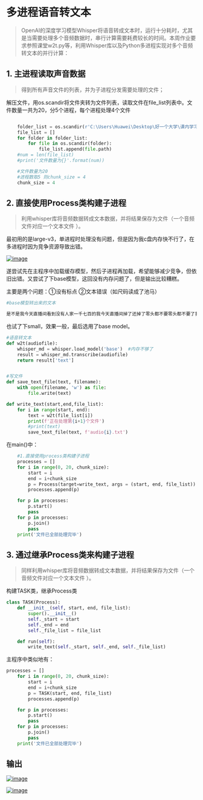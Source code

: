 # 多进程语音转文本

> OpenAI的深度学习模型Whisper将语音转成文本时，运行十分耗时，尤其是当需要处理多个音频数据时，串行计算需要耗费较长的时间。本周作业要求参照课堂w2t.py等，利用Whisper库以及Python多进程实现对多个音频转文本的并行计算：

## 1. 主进程读取声音数据
> 得到所有声音文件的列表，并为子进程分发需要处理的文件；

解压文件，用os.scandir将文件夹转为文件列表，读取文件在file_list列表中。文件数量一共为20，分5个进程，每个进程处理4个文件
```python

    folder_list = os.scandir(r'C:\Users\Huawei\Desktop\好一个大学\课内学习\大二下\ppppp数据分析\w11\voice')
    file_list = []
    for folder in folder_list:
        for file in os.scandir(folder):
            file_list.append(file.path)
    #num = len(file_list)
    #print('文件数量为{}'.format(num))

    #文件数量为20
    #进程数取5 则chunk_size = 4
    chunk_size = 4
```


## 2. 直接使用Process类构建子进程
> 利用whisper库将音频数据转成文本数据，并将结果保存为文件（一个音频文件对应一个文本文件 ）。

最初用的是large-v3，单进程时处理没有问题，但是因为我c盘内存快不行了，在多进程时因为竞争资源导致出错。

<a href="https://ibb.co/tMHb8yBp"><img src="https://i.ibb.co/mCRH6QJ5/image.png" alt="image" border="0" /></a>

遂尝试先在主程序中加载缓存模型，然后子进程再加载，希望能够减少竞争，但依旧出错。又尝试了下base模型，这回没有内存问题了，但是输出比较糟糕。

主要是两个问题：①没有标点 ②文本错误（如尺码读成了池马）

```python
#base模型转出来的文本

是不是我今天直播间看到没有人家一千七百的我今天直播间掉了还掉了零头都不要零头都不要了我现在一家买了一千七的零头都不要是的什么嘛今天直播间五九九不要五九九不要羽荣福 羽荣福 爱来今天款爱来的是的单单款后打给KOLES小一的买好一杯玉米咸今天直播间所有姐妹只要我这一件你喜欢只要我这个池马你能穿一百三十斤你内全部都能穿血味一穿一百三斤你内的你能穿的一定要拍一定要拍姐妹们们恩头推荐一人一件一件一件是的好好在我的要链铁一共就五十件金欧库存来今天到手五百六十就到即十五四三二一有链铁库存加两个颜色只有一个池马只有SmaSma 给你穿了一百三斤的一百三斤你的全部可以穿主播九十斤也穿这个Sma就面 背面 自面的好看都很好看宝贝们今天买毛铃送女卢福是的很重工这件真的很重毛铃装柜好子毛子毛子对 珍贵十斤也同款很多姐妹都是花了一千七一千八买的这件 
```

也试了下small，效果一般，最后选用了base model。

```python
#语音转文本
def w2t(audiofile):
    whisper_md = whisper.load_model('base')  #内存不够了 
    result = whisper_md.transcribe(audiofile)
    return result['text']
```
```python

#写文件
def save_text_file(text, filename):
    with open(filename, 'w') as file:
        file.write(text)

def write_text(start,end,file_list):
    for i in range(start, end):
        text = w2t(file_list[i])
        print(f'正在处理第{i+1}个文件')
        #print(text)
        save_text_file(text, f'audio{i}.txt')
```

在main()中：

```python
    #1.直接使用process类构建子进程
    processes = []
    for i in range(0, 20, chunk_size):
        start = i
        end = i+chunk_size
        p = Process(target=write_text, args = (start, end, file_list))
        processes.append(p)

    for p in processes:
        p.start()
        pass
    for p in processes:
        p.join()
        pass
    print('文件已全部处理完毕')

```

## 3. 通过继承Process类来构建子进程
> 同样利用whisper库将音频数据转成文本数据，并将结果保存为文件（一个音频文件对应一个文本文件 ）。

构建TASK类，继承Process类
```python
class TASK(Process):
    def __init__(self, start, end, file_list):
        super().__init__()
        self._start = start
        self._end = end
        self._file_list = file_list

    def run(self):
        write_text(self._start, self._end, self._file_list)
```
主程序中类似地有：

```python
processes = []
    for i in range(0, 20, chunk_size):
        start = i
        end = i+chunk_size
        p = TASK(start, end, file_list)
        processes.append(p)

    for p in processes:
        p.start()
        pass
    for p in processes:
        p.join()
        pass
    print('文件已全部处理完毕')

```

## 输出

<a href="https://ibb.co/HfCz3sxr"><img src="https://i.ibb.co/KpDqSkL9/image.png" alt="image" border="0" /></a>

<a href="https://ibb.co/YTQf5yTZ"><img src="https://i.ibb.co/0V2Y0FVt/image.png" alt="image" border="0"></a>


